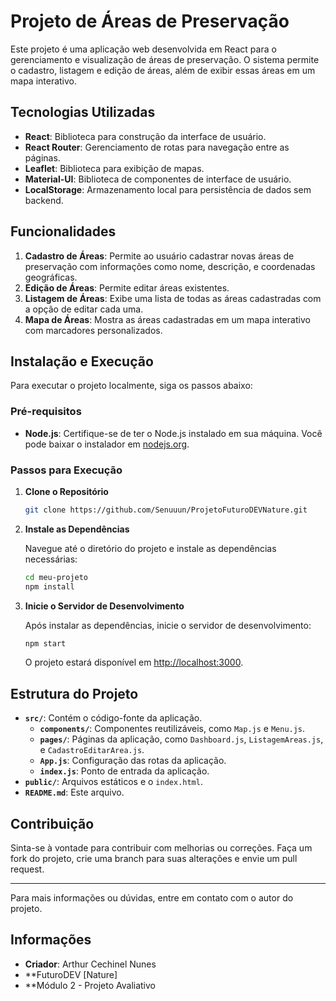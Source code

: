 # Projeto de Áreas de Preservação

Este projeto é uma aplicação web desenvolvida em React para o gerenciamento e visualização de áreas de preservação. O sistema permite o cadastro, listagem e edição de áreas, além de exibir essas áreas em um mapa interativo.

## Tecnologias Utilizadas

- **React**: Biblioteca para construção da interface de usuário.
- **React Router**: Gerenciamento de rotas para navegação entre as páginas.
- **Leaflet**: Biblioteca para exibição de mapas.
- **Material-UI**: Biblioteca de componentes de interface de usuário.
- **LocalStorage**: Armazenamento local para persistência de dados sem backend.

## Funcionalidades

1. **Cadastro de Áreas**: Permite ao usuário cadastrar novas áreas de preservação com informações como nome, descrição, e coordenadas geográficas.
2. **Edição de Áreas**: Permite editar áreas existentes.
3. **Listagem de Áreas**: Exibe uma lista de todas as áreas cadastradas com a opção de editar cada uma.
4. **Mapa de Áreas**: Mostra as áreas cadastradas em um mapa interativo com marcadores personalizados.

## Instalação e Execução

Para executar o projeto localmente, siga os passos abaixo:

### Pré-requisitos

- **Node.js**: Certifique-se de ter o Node.js instalado em sua máquina. Você pode baixar o instalador em [nodejs.org](https://nodejs.org/).

### Passos para Execução

1. **Clone o Repositório**

    ```bash
    git clone https://github.com/Senuuun/ProjetoFuturoDEVNature.git
    ```

2. **Instale as Dependências**

    Navegue até o diretório do projeto e instale as dependências necessárias:

    ```bash
    cd meu-projeto
    npm install
    ```

3. **Inicie o Servidor de Desenvolvimento**

    Após instalar as dependências, inicie o servidor de desenvolvimento:

    ```bash
    npm start
    ```

    O projeto estará disponível em [http://localhost:3000](http://localhost:3000).

## Estrutura do Projeto

- **`src/`**: Contém o código-fonte da aplicação.
  - **`components/`**: Componentes reutilizáveis, como `Map.js` e `Menu.js`.
  - **`pages/`**: Páginas da aplicação, como `Dashboard.js`, `ListagemAreas.js`, e `CadastroEditarArea.js`.
  - **`App.js`**: Configuração das rotas da aplicação.
  - **`index.js`**: Ponto de entrada da aplicação.
- **`public/`**: Arquivos estáticos e o `index.html`.
- **`README.md`**: Este arquivo.

## Contribuição

Sinta-se à vontade para contribuir com melhorias ou correções. Faça um fork do projeto, crie uma branch para suas alterações e envie um pull request.

---

Para mais informações ou dúvidas, entre em contato com o autor do projeto.


## Informações

- **Criador**: Arthur Cechinel Nunes
- **FuturoDEV [Nature]
- **Módulo 2 - Projeto Avaliativo
